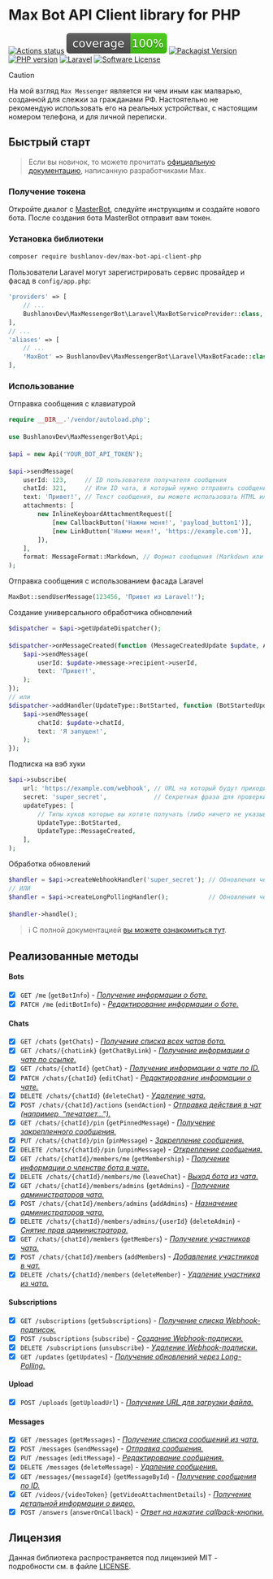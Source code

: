 # Max Bot API Client library for PHP

[![Actions status](https://github.com/BushlanovDev/max-bot-api-client-php/actions/workflows/ci.yml/badge.svg?style=flat-square)](https://github.com/BushlanovDev/max-bot-api-client-php/actions)
[![Coverage](https://raw.githubusercontent.com/BushlanovDev/max-bot-api-client-php/refs/heads/master/badge-coverage.svg?v=1)](https://github.com/BushlanovDev/max-bot-api-client-php/actions)
[![Packagist Version](https://img.shields.io/packagist/v/bushlanov-dev/max-bot-api-client-php.svg?style=flat-square)](https://packagist.org/packages/bushlanov-dev/max-bot-api-client-php)
[![PHP version](https://img.shields.io/badge/php-%3E%3D%208.3-8892BF.svg?style=flat-square)](https://github.com/BushlanovDev/max-bot-api-client-php)
[![Laravel](https://img.shields.io/badge/%20Laravel%20Package-available-success?logo=laravel&style=flat-square)](https://github.com/BushlanovDev/max-bot-api-client-php)
[![Software License](https://img.shields.io/badge/license-MIT-brightgreen.svg?style=flat-square)](LICENSE)

> [!CAUTION]  
> На мой взгляд `Max Messenger` является ни чем иным как малварью, созданной для слежки за гражданами РФ. Настоятельно
> не рекомендую использовать его на реальных устройствах, с настоящим номером телефона, и для личной переписки.

## Быстрый старт

> Если вы новичок, то можете прочитать [официальную документацию](https://dev.max.ru/), написанную разработчиками Max.

### Получение токена

Откройте диалог с [MasterBot](https://max.ru/MasterBot), следуйте инструкциям и создайте нового бота. После создания
бота MasterBot отправит вам токен.

### Установка библиотеки

```bash
composer require bushlanov-dev/max-bot-api-client-php
```

Пользователи Laravel могут зарегистрировать сервис провайдер и фасад в `config/app.php`:

```php
'providers' => [
    // ...
    BushlanovDev\MaxMessengerBot\Laravel\MaxBotServiceProvider::class,
],
// ...
'aliases' => [
    // ...
    'MaxBot' => BushlanovDev\MaxMessengerBot\Laravel\MaxBotFacade::class,
],
```

### Использование

Отправка сообщения с клавиатурой

```php
require __DIR__.'/vendor/autoload.php';

use BushlanovDev\MaxMessengerBot\Api;

$api = new Api('YOUR_BOT_API_TOKEN');

$api->sendMessage(
    userId: 123,     // ID пользователя получателя сообщения
    chatId: 321,     // Или ID чата, в который нужно отправить сообщение
    text: 'Привет!', // Текст сообщения, вы можете использовать HTML или Markdown
    attachments: [
        new InlineKeyboardAttachmentRequest([
            [new CallbackButton('Нажми меня!', 'payload_button1')],
            [new LinkButton('Нажми меня!', 'https://example.com')],
        ]),
    ],
    format: MessageFormat::Markdown, // Формат сообщения (Markdown или HTML)
);
```

Отправка сообщения с использованием фасада Laravel

```php
MaxBot::sendUserMessage(123456, 'Привет из Laravel!');
```

Создание универсального обработчика обновлений

```php
$dispatcher = $api->getUpdateDispatcher();

$dispatcher->onMessageCreated(function (MessageCreatedUpdate $update, Api $api) {
    $api->sendMessage(
        userId: $update->message->recipient->userId,
        text: 'Привет!',
    );
});
// или
$dispatcher->addHandler(UpdateType::BotStarted, function (BotStartedUpdate $update, Api $api) {
    $api->sendMessage(
        chatId: $update->chatId,
        text: 'Я запущен!',
    );
});
```

Подписка на вэб хуки

```php
$api->subscribe(
    url: 'https://example.com/webhook', // URL на который будут приходить хуки
    secret: 'super_secret',             // Секретная фраза для проверки хуков
    updateTypes: [
        // Типы хуков которые вы хотите получать (либо ничего не указывать, чтобы получать все)
        UpdateType::BotStarted,
        UpdateType::MessageCreated,
    ],
);
```

Обработка обновлений

```php
$handler = $api->createWebhookHandler('super_secret'); // Обновления через вебхук
// ИЛИ
$handler = $api->createLongPollingHandler();           // Обновления через лонгполлинг

$handler->handle();
```

> ℹ️ С полной документацией [вы можете ознакомиться тут](./docs/README.md).

## Реализованные методы

#### Bots

- [x] `GET /me` (`getBotInfo`) - [*Получение информации о боте.*](./docs/README.md#Получение-информации-о-боте)
- [x] `PATCH /me` (`editBotInfo`) - [*Редактирование информации о боте.*](./docs/README.md#Редактирование-информации-о-боте)

#### Chats

- [x] `GET /chats` (`getChats`) - [*Получение списка всех чатов бота.*](./docs/README.md#Получение-списка-всех-чатов-бота)
- [x] `GET /chats/{chatLink}` (`getChatByLink`) - [*Получение информации о чате по ссылке.*](./docs/README.md#Получение-информации-о-чате-по-ссылке)
- [x] `GET /chats/{chatId}` (`getChat`) - [*Получение информации о чате по ID.*](./docs/README.md#Получение-информации-о-чате-по-ID)
- [x] `PATCH /chats/{chatId}` (`editChat`) - [*Редактирование информации о чате.*](./docs/README.md#Редактирование-информации-о-чате)
- [x] `DELETE /chats/{chatId}` (`deleteChat`) - [*Удаление чата.*](./docs/README.md#Удаление-чата)
- [x] `POST /chats/{chatId}/actions` (`sendAction`) - [*Отправка действия в чат (например, "печатает...").*](./docs/README.md#Отправка-действия-в-чат)
- [x] `GET /chats/{chatId}/pin` (`getPinnedMessage`) - [*Получение закрепленного сообщения.*](./docs/README.md#Получение-закрепленного-сообщения)
- [x] `PUT /chats/{chatId}/pin` (`pinMessage`) - [*Закрепление сообщения.*](./docs/README.md#Закрепление-сообщения)
- [x] `DELETE /chats/{chatId}/pin` (`unpinMessage`) - [*Открепление сообщения.*](./docs/README.md#Открепление-сообщения)
- [x] `GET /chats/{chatId}/members/me` (`getMembership`) - [*Получение информации о членстве бота в чате.*](./docs/README.md#Получение-информации-о-членстве-бота-в-чате)
- [x] `DELETE /chats/{chatId}/members/me` (`leaveChat`) - [*Выход бота из чата.*](./docs/README.md#Выход-бота-из-чата)
- [x] `GET /chats/{chatId}/members/admins` (`getAdmins`) - [*Получение администраторов чата.*](./docs/README.md#Получение-администраторов-чата)
- [x] `POST /chats/{chatId}/members/admins` (`addAdmins`) - [*Назначение администраторов чата.*](./docs/README.md#Назначение-администраторов-чата)
- [x] `DELETE /chats/{chatId}/members/admins/{userId}` (`deleteAdmin`) - [*Снятие прав администратора.*](./docs/README.md#Снятие-прав-администратора)
- [x] `GET /chats/{chatId}/members` (`getMembers`) - [*Получение участников чата.*](./docs/README.md#Получение-участников-чата)
- [x] `POST /chats/{chatId}/members` (`addMembers`) - [*Добавление участников в чат.*](./docs/README.md#Добавление-участников-в-чат)
- [x] `DELETE /chats/{chatId}/members` (`deleteMember`) - [*Удаление участника из чата.*](./docs/README.md#Удаление-участника-из-чата)

#### Subscriptions

- [x] `GET /subscriptions` (`getSubscriptions`) - [*Получение списка Webhook-подписок.*](./docs/README.md#Получение-списка-Webhook-подписок)
- [x] `POST /subscriptions` (`subscribe`) - [*Создание Webhook-подписки.*](./docs/README.md#Создание-Webhook-подписки)
- [x] `DELETE /subscriptions` (`unsubscribe`) - [*Удаление Webhook-подписки.*](./docs/README.md#Удаление-Webhook-подписки)
- [x] `GET /updates` (`getUpdates`) - [*Получение обновлений через Long-Polling.*](./docs/README.md#Получение-обновлений-через-Long-Polling)

#### Upload

- [x] `POST /uploads` (`getUploadUrl`) - [*Получение URL для загрузки файла.*](./docs/README.md#Получение-URL-для-загрузки-файла)

#### Messages

- [x] `GET /messages` (`getMessages`) - [*Получение списка сообщений из чата.*](./docs/README.md#Получение-списка-сообщений-из-чата)
- [x] `POST /messages` (`sendMessage`) - [*Отправка сообщения.*](./docs/README.md#Отправка-сообщения)
- [x] `PUT /messages` (`editMessage`) - [*Редактирование сообщения.*](./docs/README.md#Редактирование-сообщения)
- [x] `DELETE /messages` (`deleteMessage`) - [*Удаление сообщения.*](./docs/README.md#Удаление-сообщения)
- [x] `GET /messages/{messageId}` (`getMessageById`) - [*Получение сообщения по ID.*](./docs/README.md#Получение-сообщения-по-ID)
- [x] `GET /videos/{videoToken}` (`getVideoAttachmentDetails`) - [*Получение детальной информации о видео.*](./docs/README.md#Получение-детальной-информации-о-видео)
- [x] `POST /answers` (`answerOnCallback`) - [*Ответ на нажатие callback-кнопки.*](./docs/README.md#Ответ-на-нажатие-callback-кнопки)

## Лицензия

Данная библиотека распространяется под лицензией MIT - подробности см. в файле [LICENSE](LICENSE).
